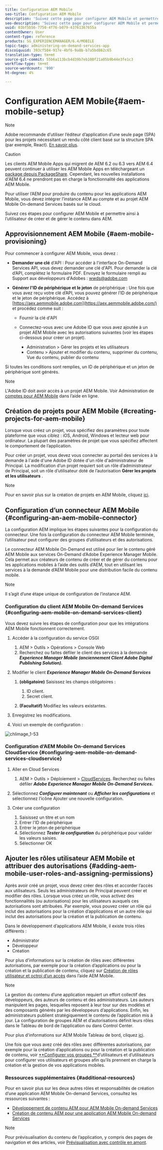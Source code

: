 ```yaml
---
title: Configuration AEM Mobile
seo-title: Configuration AEM Mobile
description: 'Suivez cette page pour configurer AEM Mobile et permettre ainsi à l’utilisateur de créer et de gérer le contenu dans AEM. Cette page fournit des informations sur l’intégration de l’instance AEM au compte AEM Mobile On-demand Services et aux projets basés sur le cloud. '
seo-description: 'Suivez cette page pour configurer AEM Mobile et permettre ainsi à l’utilisateur de créer et de gérer le contenu dans AEM. Cette page fournit des informations sur l’intégration de l’instance AEM au compte AEM Mobile On-demand Services et aux projets basés sur le cloud. '
uuid: 03bf5b56-7750-4f76-b079-43761367655a
contentOwner: User
content-type: reference
products: SG_EXPERIENCEMANAGER/6.4/MOBILE
topic-tags: administering-on-demand-services-app
discoiquuid: 393cf504-917e-4bf6-9a8b-b7a5bd862c65
translation-type: tm+mt
source-git-commit: 55b6a113bcb4d39b7eb100f21a05b9b44e3fe1c3
workflow-type: tm+mt
source-wordcount: '990'
ht-degree: 4%

---
```



# Configuration AEM Mobile{#aem-mobile-setup}

>[!NOTE]
>
>Adobe recommande d’utiliser l’éditeur d’application d’une seule page (SPA) pour les projets nécessitant un rendu côté client basé sur la structure SPA (par exemple, React). [En savoir plus](/help/sites-developing/spa-overview.md).

>[!CAUTION]
>
>Les clients AEM Mobile Apps qui migrent de AEM 6.2 ou 6.3 vers AEM 6.4 peuvent continuer à utiliser les AEM Mobile Apps en téléchargeant un [package depuis PackageShare](https://www.adobeaemcloud.com/content/marketplace/marketplaceProxy.html?packagePath=/content/companies/public/adobe/packages/cq640/compatpack/aem-mobile-package). Cependant, les nouvelles installations d&#39;AEM 6.4 ne prendront pas en charge la fonctionnalité des applications AEM Mobile.

Pour utiliser l’AEM pour produire du contenu pour les applications AEM Mobile, vous devez intégrer l’instance AEM au compte et au projet AEM Mobile On-demand Services basés sur le cloud.

Suivez ces étapes pour configurer AEM Mobile et permettre ainsi à l’utilisateur de créer et de gérer le contenu dans AEM.

## Approvisionnement AEM Mobile {#aem-mobile-provisioning}

Pour commencer à configurer AEM Mobile, vous devez :

* **Demander une clé** d&#39;API : Pour accéder à l&#39;interface On-Demand Services API, vous devez demander une clé d&#39;API. Pour demander la clé d’API, complétez le formulaire [](https://helpx.adobe.com/digital-publishing-solution/help/integrating-dps.html)PDF. Envoyez le formulaire rempli au Support aux développeurs d&#39;Adobes : [wwds@adobe.com](mailto:wwds@adobe.com)

* **Générer l&#39;ID de périphérique et le jeton** de périphérique : Une fois que vous avez reçu votre clé d’API, vous pouvez générer l’ID de périphérique et le jeton de périphérique. Accédez à [https://aex.aemmobile.adobe.com](https://aex.aemmobile.adobe.com/) et procédez comme suit :

   * Fournir la clé d&#39;API
   * Connectez-vous avec une Adobe ID que vous avez ajoutée à un projet AEM Mobile avec les autorisations suivantes (voir les étapes ci-dessous pour créer un projet).

      * Administration > Gérer les projets et les utilisateurs
      * Contenu > Ajouter et modifier du contenu, supprimer du contenu, Vue du contenu, publier du contenu

Si toutes les conditions sont remplies, un ID de périphérique et un jeton de périphérique sont générés.

>[!NOTE]
>
>L&#39;Adobe ID doit avoir accès à un projet AEM Mobile. Voir Administration de [comptes pour AEM Mobile](https://helpx.adobe.com/digital-publishing-solution/help/account-admin-dps.html) dans l’aide en ligne.

## Création de projets pour AEM Mobile {#creating-projects-for-aem-mobile}

Lorsque vous créez un projet, vous spécifiez des paramètres pour toute plateforme que vous ciblez : iOS, Android, Windows et lecteur web pour ordinateur. La plupart des paramètres de projet que vous spécifiez affectent le comportement de l’application.

Pour créer un projet, vous devez vous connecter au portail des services à la demande à l&#39;aide d&#39;une Adobe ID dotée d&#39;un rôle d&#39;administrateur de Principal. La modification d’un projet requiert soit un rôle d’administrateur de Principal, soit un rôle d’utilisateur doté de l’autorisation **Gérer les projets et les utilisateurs** .

>[!NOTE]
>
>Pour en savoir plus sur la création de projets en AEM Mobile, cliquez [ici](https://helpx.adobe.com/digital-publishing-solution/help/creating-projects.html).

## Configuration d’un connecteur AEM Mobile {#configuring-an-aem-mobile-connector}

La configuration AEM implique les étapes suivantes pour la configuration du connecteur. Une fois la configuration du connecteur AEM Mobile terminée, l’utilisateur peut configurer des groupes d’utilisateurs et des autorisations.

Le connecteur AEM Mobile On-Demand est utilisé pour lier le contenu géré AEM Mobile aux services On-Demand d’Adobe Experience Manager Mobile. Cela permet aux créateurs de contenu de créer et de gérer du contenu pour les applications mobiles à l’aide des outils d’AEM, tout en utilisant les services à la demande d’AEM Mobile pour une distribution facile du contenu mobile.

>[!NOTE]
>
>Il s’agit d’une étape unique de configuration de l’instance AEM.

### Configuration du client AEM Mobile On-demand Services {#configuring-aem-mobile-on-demand-services-client}

Vous devez suivre les étapes de configuration pour que les intégrations AEM Mobile fonctionnent correctement.

1. Accéder à la configuration du service OSGI

   1. AEM > Outils > Opérations > Console Web
   1. Recherchez ou faites défiler le client des services à la demande ***Experience Manager Mobile (anciennement Client Adobe Digital Publishing Solution).***

1. Modifier le client ***Experience Manager Mobile On-Demand Services***

   1. **(obligatoire)** Saisissez les champs obligatoires :

      1. ID client.
      1. Secret client.
   1. **(Facultatif)** Modifiez les valeurs existantes.


1. Enregistrez les modifications.
1. Voici un exemple de configuration :

![chlimage_1-53](assets/chlimage_1-53.png)

### Configuration d’AEM Mobile On-demand Services CloudService {#configuring-aem-mobile-on-demand-services-cloudservice}

1. Aller en Cloud Services

   1. AEM > Outils > Déploiement > [CloudServices](http://localhost:4502/libs/cq/core/content/tools/cloudservices.html). Recherchez ou faites défiler ***Adobe Experience Manager Mobile On-Demand Services.***

1. Sélectionnez ***Configurer maintenant*** ou ***Afficher les configurations*** et sélectionnez l’icône Ajouter une nouvelle configuration.

1. Créer une configuration

   1. Saisissez un titre et un nom
   1. Entrer l&#39;ID de périphérique
   1. Entrer le jeton de périphérique
   1. Sélectionnez ***Tester la configuration*** du périphérique pour valider les valeurs saisies.
   1. Sélectionner OK

## Ajouter les rôles utilisateur AEM Mobile et attribuer des autorisations {#adding-aem-mobile-user-roles-and-assigning-permissions}

Après avoir créé un projet, vous devez créer des rôles et accorder l’accès aux utilisateurs. Seuls les administrateurs de Principal peuvent créer et modifier des rôles. Lorsque vous créez un rôle, vous activez des fonctionnalités (ou autorisations) pour les utilisateurs auxquels ces autorisations sont attribuées. Par exemple, vous pouvez créer un rôle qui inclut des autorisations pour la création d’applications et un autre rôle qui inclut des autorisations pour la création et la publication de contenu.

Dans le développement d’applications AEM Mobile, il existe trois rôles différents :

* Administrator
* Développeur
* Création

Pour plus d’informations sur la création de rôles avec différentes autorisations, par exemple pour la création d’applications ou pour la création et la publication de contenu, cliquez sur [Création de rôles utilisateur et octroi d’un accès](https://helpx.adobe.com/digital-publishing-solution/help/account-admin-dps.html) dans l’aide AEM Mobile.

>[!NOTE]
>
>La gestion du contenu d’une application requiert un effort collectif des développeurs, des auteurs de contenu et des administrateurs. Les auteurs manipulent les pages, lesquelles reposent à leur tour sur des modèles et des composants générés par les développeurs d’applications. Enfin, les administrateurs publient stratégiquement le contenu de l’application mis à jour. La configuration de groupes AEM et d’autorisations définit leurs rôles dans le Tableau de bord de l’application ou dans Control Center.
>
>Pour plus d&#39;informations sur AEM Mobile Tableau de bord, cliquez [ici](/help/mobile/mobile-apps-ondemand-application-dashboard.md).

Une fois que vous avez créé des rôles avec différentes autorisations, par exemple pour la création d’applications ou pour la création et la publication de contenu, voir [**Configurer vos groupes **](/help/mobile/aem-mobile-configure-users.md)d’utilisateurs et d’utilisateurs pour configurer vos utilisateurs et groupes afin qu’ils prennent en charge la création et la gestion de vos applications mobiles.

### Ressources supplémentaires {#additional-resources}

Pour en savoir plus sur les deux autres rôles et responsabilités de création d’une application AEM Mobile On-demand Services, consultez les ressources suivantes :

* [Développement de contenu AEM pour AEM Mobile On-demand Services](/help/mobile/aem-mobile-on-demand.md)
* [Création de contenu AEM pour une application AEM Mobile On-demand Services](/help/mobile/mobile-apps-ondemand.md)

>[!NOTE]
>
>Pour prévisualisation du contenu de l’application, y compris des pages de navigation et des articles, voir [Prévisualisation avec contrôle en amont](/help/mobile/aem-mobile-manage-ondemand-services.md).

